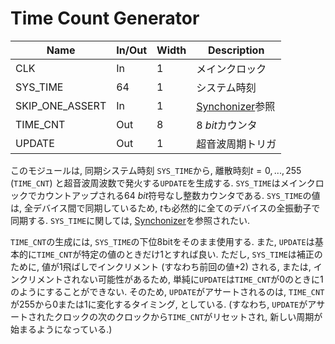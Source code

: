 # Time Count Generator

| Name                          | In/Out | Width | Description                                         | 
| ----------------------------- | ------ | ----- | --------------------------------------------------- | 
| CLK                           | In     | 1     | メインクロック                                      | 
| SYS_TIME                      | 64     | 1     | システム時刻                                        | 
| SKIP_ONE_ASSERT               | In     | 1     | [Synchonizer](./sync.md)参照                        | 
| TIME_CNT                      | Out    | 8     | $\SI{8}{bit}$カウンタ                               | 
| UPDATE                        | Out    | 1     | 超音波周期トリガ                                    | 

このモジュールは, 同期システム時刻 `SYS_TIME`から, 離散時刻$t = 0, ..., 255$ (`TIME_CNT`) と超音波周波数で発火する`UPDATE`を生成する.
`SYS_TIME`はメインクロックでカウントアップされる$\SI{64}{bit}$符号なし整数カウンタである.
`SYS_TIME`の値は, 全デバイス間で同期しているため, $t$も必然的に全てのデバイスの全振動子で同期する.
`SYS_TIME`に関しては, [Synchonizer](./sync.md)を参照されたい.

`TIME_CNT`の生成には, `SYS_TIME`の下位8bitをそのまま使用する.
また, `UPDATE`は基本的に`TIME_CNT`が特定の値のときだけ$1$とすれば良い.
ただし, `SYS_TIME`は補正のために, 値が1飛ばしでインクリメント (すなわち前回の値$+2$) される, または, インクリメントされない可能性があるため, 単純に`UPDATE`は`TIME_CNT`が$0$のときに$1$のようにすることができない.
そのため, `UPDATE`がアサートされるのは, `TIME_CNT`が$255$から$0$または$1$に変化するタイミング, としている.
(すなわち, `UPDATE`がアサートされたクロックの次のクロックから`TIME_CNT`がリセットされ, 新しい周期が始まるようになっている.) 
